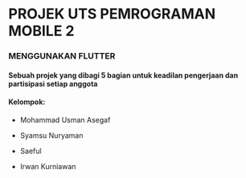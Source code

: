 # PROJEK UTS PEMROGRAMAN MOBILE 2

### MENGGUNAKAN FLUTTER 

#### Sebuah projek yang dibagi 5 bagian untuk keadilan pengerjaan dan partisipasi setiap anggota

#### Kelompok:

- Mohammad Usman Asegaf

- Syamsu Nuryaman

- Saeful

- Irwan Kurniawan
####

